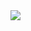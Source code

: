<img src="https://user-images.githubusercontent.com/4015046/197405302-c0bc3f80-16fa-43da-8d8c-c6261b6cac23.gif">
